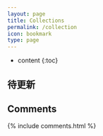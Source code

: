 ```yaml
---
layout: page
title: Collections
permalink: /collection
icon: bookmark
type: page
---
```


* content
{:toc}

## 待更新

## Comments

{% include comments.html %}
